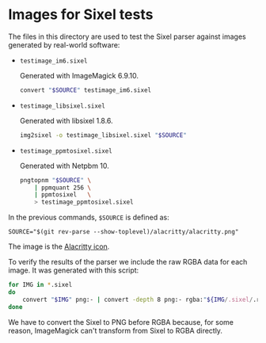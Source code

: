 # Images for Sixel tests

The files in this directory are used to test the Sixel parser against images
generated by real-world software:

* `testimage_im6.sixel`

    Generated with ImageMagick 6.9.10.

    ```bash
    convert "$SOURCE" testimage_im6.sixel
    ```

* `testimage_libsixel.sixel`

    Generated with libsixel 1.8.6.

    ```bash
    img2sixel -o testimage_libsixel.sixel "$SOURCE"
    ```

* `testimage_ppmtosixel.sixel`

    Generated with Netpbm 10.

    ```bash
    pngtopnm "$SOURCE" \
        | ppmquant 256 \
        | ppmtosixel   \
        > testimage_ppmtosixel.sixel
    ```

In the previous commands, `$SOURCE` is defined as:

    SOURCE="$(git rev-parse --show-toplevel)/alacritty/alacritty.png"

The image is the [Alacritty icon](../../../extra/logo/compat/alacritty-term.png).

To verify the results of the parser we include the raw RGBA data for each
image. It was generated with this script:

```bash
for IMG in *.sixel
do
    convert "$IMG" png:- | convert -depth 8 png:- rgba:"${IMG/.sixel/.rgba}"
done
```

We have to convert the Sixel to PNG before RGBA because, for some reason,
ImageMagick can't transform from Sixel to RGBA directly.
